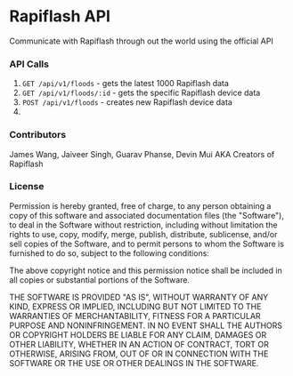 # Rapiflash API
Communicate with Rapiflash through out the world using the official API

### API Calls

1. `GET /api/v1/floods` - gets the latest 1000 Rapiflash data
2. `GET /api/v1/floods/:id` - gets the specific Rapiflash device data
3. `POST /api/v1/floods` - creates new Rapiflash device data
4. 

### Contributors

James Wang, Jaiveer Singh, Guarav Phanse, Devin Mui
AKA Creators of Rapiflash

### License

Permission is hereby granted, free of charge, to any person obtaining a copy of this software and associated documentation files (the "Software"), to deal in the Software without restriction, including without limitation the rights to use, copy, modify, merge, publish, distribute, sublicense, and/or sell copies of the Software, and to permit persons to whom the Software is furnished to do so, subject to the following conditions:

The above copyright notice and this permission notice shall be included in all copies or substantial portions of the Software.

THE SOFTWARE IS PROVIDED "AS IS", WITHOUT WARRANTY OF ANY KIND, EXPRESS OR IMPLIED, INCLUDING BUT NOT LIMITED TO THE WARRANTIES OF MERCHANTABILITY, FITNESS FOR A PARTICULAR PURPOSE AND NONINFRINGEMENT. IN NO EVENT SHALL THE AUTHORS OR COPYRIGHT HOLDERS BE LIABLE FOR ANY CLAIM, DAMAGES OR OTHER LIABILITY, WHETHER IN AN ACTION OF CONTRACT, TORT OR OTHERWISE, ARISING FROM, OUT OF OR IN CONNECTION WITH THE SOFTWARE OR THE USE OR OTHER DEALINGS IN THE SOFTWARE.